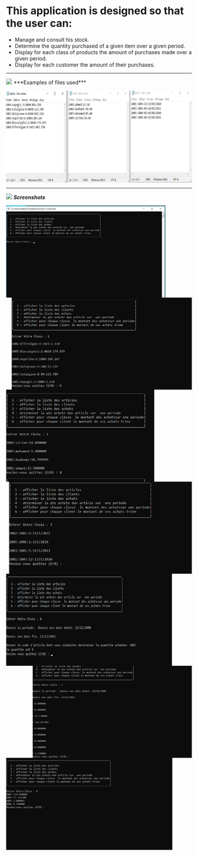 # This application is designed so that the user can:
<ul type=disc>
<li>Manage and consult his stock.</li>
<li>Determine the quantity purchased of a given item over a given period.</li>
<li>Display for each class of products the amount of purchases made over a given period.</li>
<li>Display for each customer the amount of their purchases.</li>
</ul>

<hr>
<img src="https://media.giphy.com/media/iY8CRBdQXODJSCERIr/giphy.gif" width="30px">&nbsp;***Examples of files used***
<p align="left">
<img align="center" height="250" src="https://github.com/AhmedHammami7/Management-application-of-wholesaler/blob/main/Screenshots/2.png">
</p>
<hr>

<img src="https://media.giphy.com/media/iY8CRBdQXODJSCERIr/giphy.gif" width="30px">&nbsp;***Screenshots***
<p align="left">
  
  <img align="left" height="250" src="https://github.com/AhmedHammami7/Management-application-of-wholesaler/blob/main/Screenshots/1.png">
  <img align="right" height="250" src="https://github.com/AhmedHammami7/Management-application-of-wholesaler/blob/main/Screenshots/3.png">
  <img align="left" height="250" src="https://github.com/AhmedHammami7/Management-application-of-wholesaler/blob/main/Screenshots/4.png">
  <img align="right" height="250" src="https://github.com/AhmedHammami7/Management-application-of-wholesaler/blob/main/Screenshots/5.png">
  <img align="left" height="250" width="450" src="https://github.com/AhmedHammami7/Management-application-of-wholesaler/blob/main/Screenshots/6.png">
  <img align="right" height="250" src="https://github.com/AhmedHammami7/Management-application-of-wholesaler/blob/main/Screenshots/7.png">
  <img align="left" height="250" src="https://github.com/AhmedHammami7/Management-application-of-wholesaler/blob/main/Screenshots/8.png">
</p>
  
